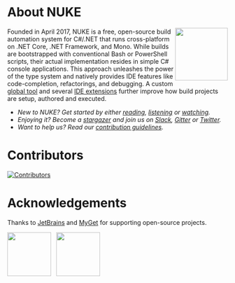 # About NUKE

[<img align="right" width="120px" src="https://github.com/nuke-build/all/raw/master/images/icon.png" />](https://nuke.build)

Founded in April 2017, NUKE is a free, open-source build automation system for C#/.NET that runs cross-platform on .NET Core, .NET Framework, and Mono. While builds are bootstrapped with conventional Bash or PowerShell scripts, their actual implementation resides in simple C# console applications. This approach unleashes the power of the type system and natively provides IDE features like code-completion, refactorings, and debugging. A custom [global tool](http://www.nuke.build/docs/running-builds/global-tool.html) and several [IDE extensions](http://www.nuke.build/docs/running-builds/from-ides.html) further improve how build projects are setup, authored and executed.

- _New to NUKE? Get started by either [reading](http://www.nuke.build/docs/getting-started/philosophy.html), [listening](https://dotnetrocks.com/?show=1598) or [watching](https://www.youtube.com/watch?v=7gEqxzD6hbs)._
- _Enjoying it? Become a [stargazer](https://github.com/nuke-build/nuke/stargazers) and join us on [Slack](https://slofile.com/slack/nukebuildnet), [Gitter](https://gitter.im/nuke-build/nuke) or [Twitter](https://twitter.com/nukebuildnet)._
- _Want to help us? Read our [contribution guidelines]()._

# Contributors

[![Contributors](https://opencollective.com/nuke/contributors.svg)](http://github.com/nuke-build/contributors.md)

# Acknowledgements

Thanks to [JetBrains](https://jetbrains.com) and [MyGet](https://myget.com) for supporting open-source projects.

[<img src="https://raw.githubusercontent.com/nuke-build/all/master/images/rider.png" height="100" />](https://jetbrains.com/rider)&nbsp;&nbsp;&nbsp;<img src="https://raw.githubusercontent.com/nuke-build/all/master/images/myget.png" height="100" />